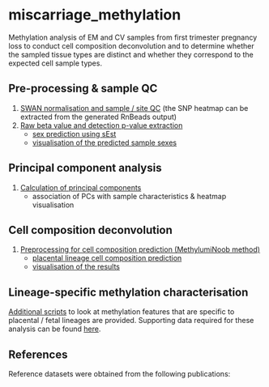 # miscarriage_methylation
Methylation analysis of EM and CV samples from first trimester pregnancy loss to conduct cell composition deconvolution and to determine whether the sampled tissue types are distinct and whether they correspond to the expected cell sample types.

## Pre-processing & sample QC
1. [SWAN normalisation and sample / site QC](scripts/preprocessingSWAN.R)
    (the SNP heatmap can be extracted from the generated RnBeads output) 
2. [Raw beta value and detection p-value extraction](scripts/preprocessingSEst)
    + [sex prediction using sEst](scripts/sexPrediction.R)
    + [visualisation of the predicted sample sexes](scripts/sexPredictionVisualisation)
    
## Principal component analysis

1. [Calculation of principal components](scripts/principalComponentAnalysis.R)
    + association of PCs with sample characteristics & heatmap visualisation
  
## Cell composition deconvolution

1. [Preprocessing for cell composition prediction (MethylumiNoob method)](scripts/preprocessingMinfiNoob)
    + [placental lineage cell composition prediction](scripts/cellDeconvolution.R)
    + [visualisation of the results](scripts/)

## Lineage-specific methylation characterisation
[Additional scripts](otherScripts/) to look at methylation features that are specific to placental / fetal lineages are provided. Supporting data required for these analysis can be found [here](supportingData).

## References
Reference datasets were obtained from the following publications:





